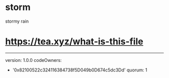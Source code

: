 # storm
stormy rain
# https://tea.xyz/what-is-this-file
---
version: 1.0.0
codeOwners:
  - '0x82100522c324116384738f5D049b0D674c5dc3Dd'
quorum: 1
